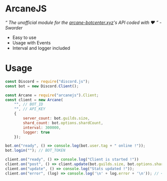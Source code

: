 # ArcaneJS
*“ The unofficial module for the [arcane-botcenter.xyz](arcane-botcenter.xyz)'s API coded with ♥ ” - Sworder*
 - Easy to use
 - Usage with Events
 - Interval and logger included
 
# Usage

```js
const Discord = require("discord.js");
const bot = new Discord.Client();

const Arcane = require("arcanejs").Client;
const client = new Arcane(
    "", // BOT_ID
    "", // API_KEY
    {
        server_count: bot.guilds.size,
        shard_count: bot.options.shardCount,
        interval: 300000,
        logger: true
    });

bot.on("ready", () => console.log(bot.user.tag + " online !"));
bot.login(""); // BOT_TOKEN

client.on("ready", () => console.log("Client is started !"))
client.on("post", () => client.update(bot.guilds.size, bot.options.shardCount));
client.on("update", () => console.log("Stats updated !"));
client.on("error", (log) => console.log('\n' + log.error + '\n')); // <= ⚠ This event must be used ⚠
```